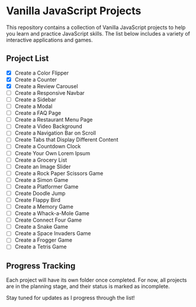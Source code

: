 # Vanilla JavaScript Projects

This repository contains a collection of Vanilla JavaScript projects to help you learn and practice JavaScript skills. The list below includes a variety of interactive applications and games. 

## Project List

- [x] Create a Color Flipper
- [x] Create a Counter
- [x] Create a Review Carousel
- [ ] Create a Responsive Navbar
- [ ] Create a Sidebar
- [ ] Create a Modal
- [ ] Create a FAQ Page
- [ ] Create a Restaurant Menu Page
- [ ] Create a Video Background
- [ ] Create a Navigation Bar on Scroll
- [ ] Create Tabs that Display Different Content
- [ ] Create a Countdown Clock
- [ ] Create Your Own Lorem Ipsum
- [ ] Create a Grocery List
- [ ] Create an Image Slider
- [ ] Create a Rock Paper Scissors Game
- [ ] Create a Simon Game
- [ ] Create a Platformer Game
- [ ] Create Doodle Jump
- [ ] Create Flappy Bird
- [ ] Create a Memory Game
- [ ] Create a Whack-a-Mole Game
- [ ] Create Connect Four Game
- [ ] Create a Snake Game
- [ ] Create a Space Invaders Game
- [ ] Create a Frogger Game
- [ ] Create a Tetris Game

## Progress Tracking

Each project will have its own folder once completed. For now, all projects are in the planning stage, and their status is marked as incomplete.

Stay tuned for updates as I progress through the list!
